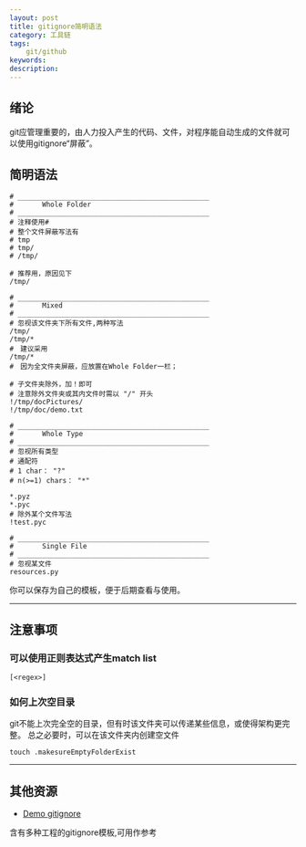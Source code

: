 ```yaml
---
layout: post
title: gitignore简明语法
category: 工具链
tags: 
    git/github
keywords: 
description: 
---
```


## 绪论
git应管理重要的，由人力投入产生的代码、文件，对程序能自动生成的文件就可以使用gitignore“屏蔽”。


## 简明语法

```
# _______________________________________________
# 		Whole Folder
# _______________________________________________
# 注释使用#
# 整个文件屏蔽写法有
# tmp
# tmp/
# /tmp/

# 推荐用，原因见下
/tmp/

# _______________________________________________
# 		Mixed
# _______________________________________________
# 忽视该文件夹下所有文件,两种写法
/tmp/
/tmp/*
#　建议采用
/tmp/*
#　因为全文件夹屏蔽，应放置在Whole Folder一栏；

# 子文件夹除外，加！即可
# 注意除外文件夹或其内文件时需以 "/" 开头
!/tmp/docPictures/
!/tmp/doc/demo.txt

# _______________________________________________
# 		Whole Type
# _______________________________________________
# 忽视所有类型
# 通配符
# 1 char： "?"
# n(>=1) chars： "*"

*.pyz
*.pyc
# 除外某个文件写法
!test.pyc

# _______________________________________________
# 		Single File
# _______________________________________________
# 忽视某文件
resources.py
```

你可以保存为自己的模板，便于后期查看与使用。



---
## 注意事项

### 可以使用正则表达式产生match list

```
[<regex>]
```

### 如何上次空目录
git不能上次完全空的目录，但有时该文件夹可以传递某些信息，或使得架构更完整。
总之必要时，可以在该文件夹内创建空文件

```
touch .makesureEmptyFolderExist
```

---
## 其他资源

* [Demo gitignore](https://github.com/github/gitignore)

含有多种工程的gitignore模板,可用作参考

